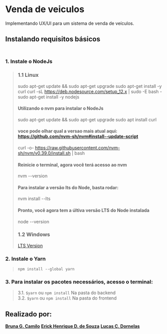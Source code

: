 # Venda de veiculos
Implementando UX/UI para um sistema de venda de veículos. 

## Instalando requisitos básicos <br><br>
### 1. Instale o NodeJs <br>
> ### 1.1 Linux
> sudo apt-get update && sudo apt-get upgrade
> sudo apt-get install -y curl
> curl -sL https://deb.nodesource.com/setup_12.x | sudo -E bash -
> sudo apt-get install -y nodejs
> 
> #### Utilizando o nvm para instalar o NodeJs
> sudo apt-get update && sudo apt-get upgrade
> sudo apt install curl
> #### voce pode olhar qual a versao mais atual aqui: https://github.com/nvm-sh/nvm#install--update-script
> curl -o- https://raw.githubusercontent.com/nvm-sh/nvm/v0.39.0/install.sh | bash
> 
> #### Reinicie o terminal, agora você terá acesso ao nvm
> nvm --version
> 
> #### Para instalar a versão lts do Node, basta rodar:
> nvm install --lts
> 
> #### Pronto, você agora tem a últiva versão LTS do Node instalada
> node --version
> ### 1.2 Windows
> [LTS Version](https://nodejs.org/en/)
### 2. Instale o Yarn
> `npm install --global yarn`
### 3. Para instalar os pacotes necessários, acesso o terminal: <br>
>   3.1. `$yarn` ou `npm install` Na pasta do backend <br>
>   3.2. `$yarn` ou `npm install` Na pasta do frontend <br>


## Realizado por:

[**Bruna G. Camilo**](https://github.com/BrunaGomes01)
[**Erick Henrique D. de Souza**](https://github.com/ErickHDdS)
[**Lucas C. Dornelas**](https://github.com/lucascdornelas)
